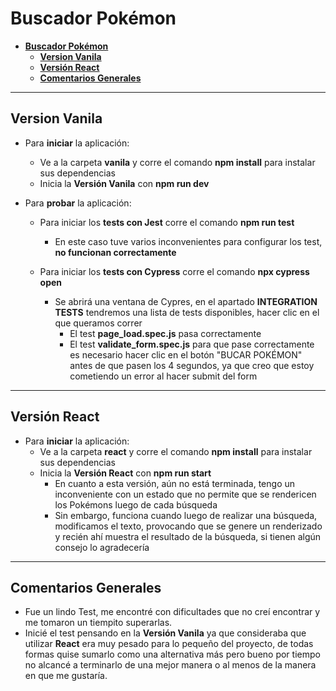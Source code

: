 # __Buscador Pokémon__

- [__Buscador Pokémon__](#buscador-pokémon)
  - [__Version Vanila__](#version-vanila)
  - [__Versión React__](#versión-react)
  - [__Comentarios Generales__](#comentarios-generales)

---

## __Version Vanila__
- Para __iniciar__ la aplicación:
  - Ve a la carpeta __vanila__ y corre el comando __npm install__ para instalar sus dependencias
  - Inicia la __Versión Vanila__ con __npm run dev__

- Para __probar__ la aplicación:
  - Para iniciar los __tests con Jest__ corre el comando __npm run test__ 
    - En este caso tuve varios inconvenientes para configurar los test, __no funcionan correctamente__

  - Para iniciar los __tests con Cypress__ corre el comando __npx cypress open__
    - Se abrirá una ventana de Cypres, en el apartado __INTEGRATION TESTS__ tendremos una lista de tests disponibles, hacer clic en el que queramos correr
      - El test __page_load.spec.js__ pasa correctamente
      - El test __validate_form.spec.js__ para que pase correctamente es necesario hacer clic en el botón "BUCAR POKÉMON" antes de que pasen los 4 segundos, ya que creo que estoy cometiendo un error al hacer submit del form

---

## __Versión React__
- Para __iniciar__ la aplicación:
  - Ve a la carpeta __react__ y corre el comando __npm install__ para instalar sus dependencias
  - Inicia la __Versión React__ con __npm run start__
    - En cuanto a esta versión, aún no está terminada, tengo un inconveniente con un estado que no permite que se rendericen los Pokémons luego de cada búsqueda
    - Sin embargo, funciona cuando luego de realizar una búsqueda, modificamos el texto, provocando que se genere un renderizado y recién ahí muestra el resultado de la búsqueda, si tienen algún consejo lo agradecería

---

## __Comentarios Generales__
- Fue un lindo Test, me encontré con dificultades que no creí encontrar y me tomaron un tiempito superarlas.
- Inicié el test pensando en la __Versión Vanila__ ya que consideraba que utilizar __React__ era muy pesado para lo pequeño del proyecto, de todas formas quise sumarlo como una alternativa más pero bueno por tiempo no alcancé a terminarlo de una mejor manera o al menos de la manera en que me gustaría.
